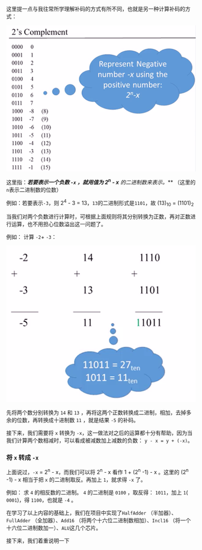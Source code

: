 这里提一点与我往常所学理解补码的方式有所不同，也就是另一种计算补码的方式：

![](../../../img/Pasted%20image%2020250129220219.png)

这里指：***若要表示一个负数 `-x` ，就用值为  2<sup>n</sup> - x** 的二进制数来表示。*** （这里的`n`表示二进制数的位数）

例如：若要表示`-3`，则 2<sup>4</sup> - 3 = 13，`13`的二进制形式是`1101`，故 (13)<sub>10</sub> = (1101)<sub>2</sub>



当我们对两个负数进行计算时，可根据上面规则将其分别转换为正数，再对正数进行运算，也不用担心位数溢出这一问题了。

例如：
计算 `-2`+ `-3`：

![](../../../img/Pasted%20image%2020250301151743.png)

先将两个数分别转换为 `14` 和 `13` ，再将这两个正数转换成二进制，相加，去掉多余的位数，再转换成十进制数 `11` ，就是结果 `-5` 的补码。


接下来，我们需要将 `x` 转换为 `-x`，这一做法对之后的运算都十分有帮助，因为当我们计算两个数相减时，可以看成被减数加上减数的负数： `y - x = y + (-x)`。

### 将 `x` 转成 `-x`

上面说过，`-x` = 2<sup>n</sup> - x，而我们可以将 2<sup>n</sup> - x 看作 1 + (2<sup>n</sup> -1) - x 。这里的 (2<sup>n</sup> -1) - x 相当于把 `x` 的二进制取反。再加上 `1`，就求得 `-x` 了。

例如： 求 `4` 的相反数的二进制。
 `4` 的二进制是 `0100` ，取反得： `1011`，加上 `1`( `0001`)，得 `1100`，也就是 `-4` 。


在学习了以上内容的基础上，我们在项目中实现了`HalfAdder` （半加器）、`FullAdder` （全加器）、`Add16` （将两个十六位二进制数相加）、`Incl16` （将一个十六位二进制数加一）、`ALU`这几个芯片。

接下来，我们着重说明一下 